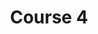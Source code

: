 ---
layout: course
title: Course 4
published: true
thumbnail: /assets/img/course4.jpg
type: Course
note: 
headline: Lorem ipsum dolor sit amet, consectetur adipiscing elit sed do eiusmod tempor incididunt
audience: Everyone
objectives:
    - Lorem ipsum dolor sit amet, consectetur adipiscing elit
    - sed do eiusmod tempor incididunt ut labore et dolore magna aliqua
    - Ut enim ad minim veniam, quis nostrud exercitation ullamco laboris
takeaways:
    - Lorem ipsum dolor sit amet, consectetur adipiscing elit
    - Lorem ipsum dolor sit amet, consectetur adipiscing elit
description:
    Lorem ipsum dolor sit amet, consectetur adipiscing elit, sed do eiusmod tempor incididunt ut labore et dolore magna aliqua. Ut enim ad minim veniam, quis nostrud exercitation ullamco laboris nisi ut aliquip ex ea commodo consequat. Duis aute irure dolor in reprehenderit in voluptate velit esse cillum dolore eu fugiat nulla pariatur. Excepteur sint occaecat cupidatat non proident, sunt in culpa qui officia deserunt mollit anim id est laborum
instructors:
    - name: Instructor 1
      img: /assets/img/instructor_1.jpg
      link: https://www.linkedin.com/
    - name: Instructor 3
      img: /assets/img/instructor_3.png
      link: https://www.linkedin.com/
assistants:
    - name: Instructor 2
      img: /assets/img/instructor_2.jpg
      link: https://www.linkedin.com/
---